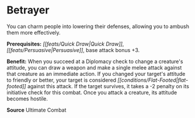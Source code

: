 ﻿---
cssclass: [feats]

---
# Betrayer

You can charm people into lowering their defenses, allowing you to ambush them more effectively.

**Prerequisites:** _[[feats/Quick Draw|Quick Draw]]_, _[[feats/Persuasive|Persuasive]]_, base attack bonus +3.

**Benefit:** When you succeed at a Diplomacy check to change a creature's attitude, you can draw a weapon and make a single melee attack against that creature as an immediate action. If you changed your target's attitude to friendly or better, your target is considered _[[conditions/Flat-Footed|flat-footed]]_ against this attack. If the target survives, it takes a -2 penalty on its initiative check for this combat. Once you attack a creature, its attitude becomes hostile.

**Source** Ultimate Combat